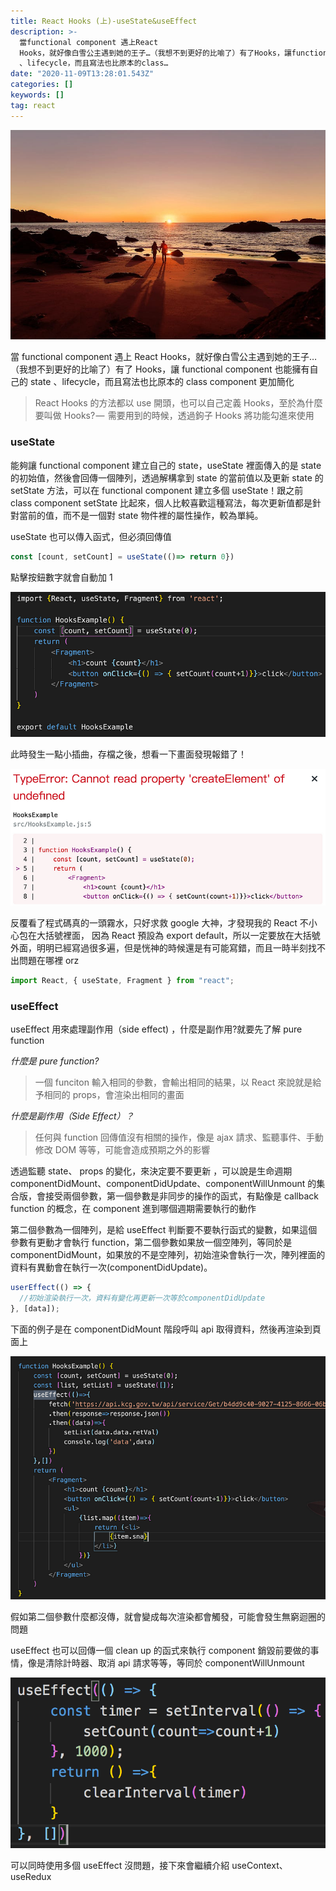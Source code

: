 ```yaml
---
title: React Hooks (上)-useState&useEffect
description: >-
  當functional component 遇上React
  Hooks，就好像白雪公主遇到她的王子…（我想不到更好的比喻了）有了Hooks，讓functional component也能擁有自己的state
  、lifecycle，而且寫法也比原本的class…
date: "2020-11-09T13:28:01.543Z"
categories: []
keywords: []
tag: react
---
```


![](/img/1__ZlQRKw8P3OGk9zM6HIi7uQ.jpeg)

當 functional component 遇上 React Hooks，就好像白雪公主遇到她的王子…（我想不到更好的比喻了）有了 Hooks，讓 functional component 也能擁有自己的 state 、lifecycle，而且寫法也比原本的 class component 更加簡化

> React Hooks 的方法都以 use 開頭，也可以自己定義 Hooks，至於為什麼要叫做 Hooks? —  需要用到的時候，透過鉤子 Hooks 將功能勾進來使用

### useState

能夠讓 functional component 建立自己的 state，useState 裡面傳入的是 state 的初始值，然後會回傳一個陣列，透過解構拿到 state 的當前值以及更新 state 的 setState 方法，可以在 functional component 建立多個 useState！跟之前 class component setState 比起來，個人比較喜歡這種寫法，每次更新值都是針對當前的值，而不是一個對 state 物件裡的屬性操作，較為單純。

useState 也可以傳入函式，但必須回傳值

```javascript
const [count, setCount] = useState(()=> return 0})
```

點擊按鈕數字就會自動加 1

![](/img/1__QnP3KNvuZL__1Er2gXNTWXA.png)

此時發生一點小插曲，存檔之後，想看一下畫面發現報錯了！

![](/img/1__TyaBaxTdi1kXmAqYqsiFbA.png)

反覆看了程式碼真的一頭霧水，只好求救 google 大神，才發現我的 React 不小心包在大括號裡面， 因為 React 預設為 export default，所以一定要放在大括號外面，明明已經寫過很多遍，但是恍神的時候還是有可能寫錯，而且一時半刻找不出問題在哪裡 orz

```javascript
import React, { useState, Fragment } from "react";
```

### useEffect

useEffect 用來處理副作用（side effect) ，什麼是副作用?就要先了解 pure function

_什麼是 pure function?_

> 一個 funciton 輸入相同的參數，會輸出相同的結果，以 React 來說就是給予相同的 props，會渲染出相同的畫面

_什麼是副作用（Side Effect）？_

> 任何與 function 回傳值沒有相關的操作，像是 ajax 請求、監聽事件、手動修改 DOM 等等，可能會造成預期之外的影響

透過監聽 state、 props 的變化，來決定要不要更新 ，可以說是生命週期 componentDidMount、componentDidUpdate、componentWillUnmount 的集合版，會接受兩個參數，第一個參數是非同步的操作的函式，有點像是 callback function 的概念，在 component 進到哪個週期需要執行的動作

第二個參數為一個陣列，是給 useEffect 判斷要不要執行函式的變數，如果這個參數有更動才會執行 function，第二個參數如果放一個空陣列，等同於是 componentDidMount，如果放的不是空陣列，初始渲染會執行一次，陣列裡面的資料有異動會在執行一次(componentDidUpdate)。

```javascript
userEffect(() => {
  //初始渲染執行一次，資料有變化再更新一次等於componentDidUpdate
}, [data]);
```

下面的例子是在 componentDidMount 階段呼叫 api 取得資料，然後再渲染到頁面上

![](/img/1__QS8tdBgnabNnzeFMGTriaQ.png)

假如第二個參數什麼都沒傳，就會變成每次渲染都會觸發，可能會發生無窮迴圈的問題

useEffect 也可以回傳一個 clean up 的函式來執行 component 銷毀前要做的事情，像是清除計時器、取消 api 請求等等，等同於 componentWillUnmount

![](/img/1__k__g__WwyntKAwbnzuNRACpQ.png)

可以同時使用多個 useEffect 沒問題，接下來會繼續介紹 useContext、useRedux
